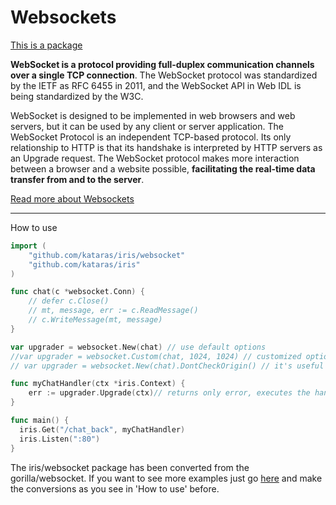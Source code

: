 # Websockets


[This is a package](https://github.com/kataras/iris/tree/master/websocket)

**WebSocket is a protocol providing full-duplex communication channels over a single TCP connection**. The WebSocket protocol was standardized by the IETF as RFC 6455 in 2011, and the WebSocket API in Web IDL is being standardized by the W3C.

WebSocket is designed to be implemented in web browsers and web servers, but it can be used by any client or server application. The WebSocket Protocol is an independent TCP-based protocol. Its only relationship to HTTP is that its handshake is interpreted by HTTP servers as an Upgrade request. The WebSocket protocol makes more interaction between a browser and a website possible, **facilitating the real-time data transfer from and to the server**. 

[Read more about Websockets](https://en.wikipedia.org/wiki/WebSocket)

-----

How to use

```go
import (
	"github.com/kataras/iris/websocket"
	"github.com/kataras/iris"
)

func chat(c *websocket.Conn) {
	// defer c.Close()
	// mt, message, err := c.ReadMessage()
	// c.WriteMessage(mt, message)
}

var upgrader = websocket.New(chat) // use default options
//var upgrader = websocket.Custom(chat, 1024, 1024) // customized options, read and write buffer sizes (int). Default: 4096
// var upgrader = websocket.New(chat).DontCheckOrigin() // it's useful when you have the websocket server on a different machine

func myChatHandler(ctx *iris.Context) {
	err := upgrader.Upgrade(ctx)// returns only error, executes the handler you defined on the websocket.New before (the 'chat' function)
}

func main() {
  iris.Get("/chat_back", myChatHandler)
  iris.Listen(":80")
}

```

The iris/websocket package has been converted from the gorilla/websocket. If you want to see more examples just go [here](https://github.com/gorilla/websocket/tree/master/examples) and make the conversions as you see in 'How to use' before.